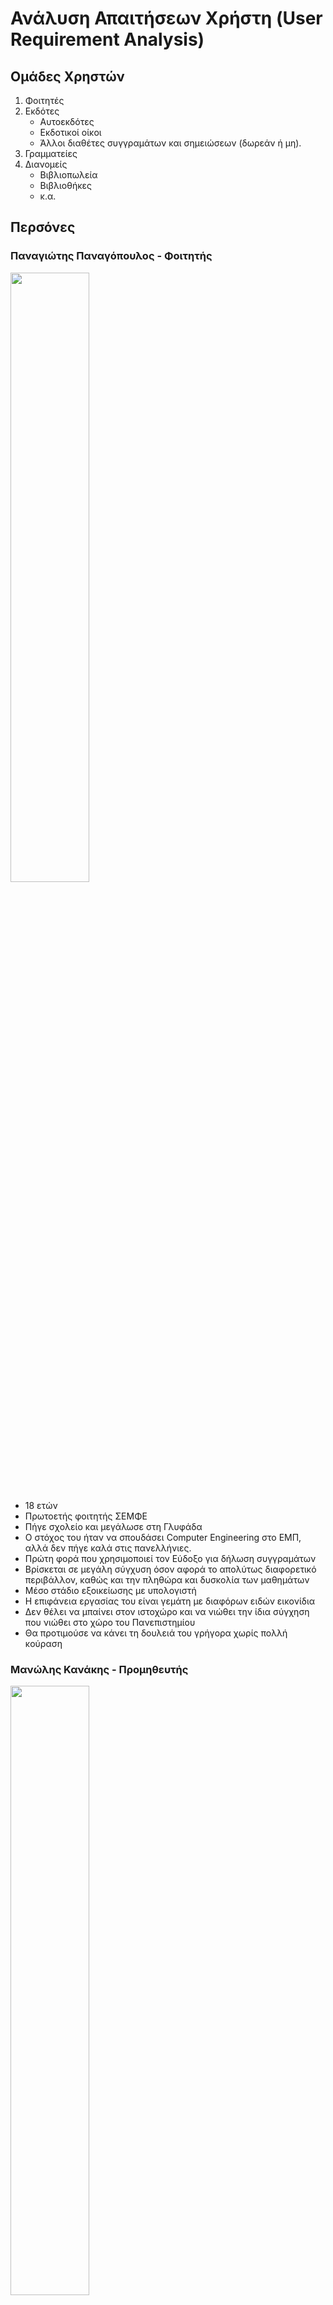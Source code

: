 # Ανάλυση Απαιτήσεων Χρήστη (User Requirement Analysis)

## Ομάδες Χρηστών

1. Φοιτητές
2. Εκδότες
    * Αυτοεκδότες
    * Εκδοτικοί οίκοι
    * Άλλοι διαθέτες συγγραμάτων και σημειώσεων (δωρεάν ή μη).
3. Γραμματείες
4. Διανομείς
   * Βιβλιοπωλεία
   * Βιβλιοθήκες
   * κ.α.

## Περσόνες

### Παναγιώτης Παναγόπουλος - Φοιτητής

<img src = "./images/Panos.jpg" style = "width: 50%">

* 18 ετών
* Πρωτοετής φοιτητής ΣΕΜΦΕ
* Πήγε σχολείο και μεγάλωσε στη Γλυφάδα
* Ο στόχος του ήταν να σπουδάσει Computer Engineering στο ΕΜΠ, αλλά δεν πήγε καλά στις πανελλήνιες.
* Πρώτη φορά που χρησιμοποιεί τον Εύδοξο για δήλωση συγγραμάτων
* Βρίσκεται σε μεγάλη σύγχυση όσον αφορά το απολύτως διαφορετικό περιβάλλον, καθώς και την πληθώρα και δυσκολία των μαθημάτων
* Μέσο στάδιο εξοικείωσης με υπολογιστή
* Η επιφάνεια εργασίας του είναι γεμάτη με διαφόρων ειδών εικονίδια
* Δεν θέλει να μπαίνει στον ιστοχώρο και να νιώθει την ίδια σύγχηση που νιώθει στο χώρο του Πανεπιστημίου
* Θα προτιμούσε να κάνει τη δουλειά του γρήγορα χωρίς πολλή κούραση

### Μανώλης Κανάκης - Προμηθευτής

<img src = "./images/Manolis.jpg" style = "width: 50%">

* 53 ετών
* Υπάλληλος και ιδρυτικό μέλος του εκδοτικού οίκου "Κνωσσός"
* Γεννημένος στην Κρήτη
* Διαζευγμένος πριν 6 χρόνια
* Ελαφρά προβλήματα όρασης
* Χαμηλών τόνων
* Μικρή εξοικείωση με υπολογιστές
* Συμβουλεύεται την 20χρονη κόρη του για να λύσει τυχόντα προβλήματα με τον υπολογιστή
* Του αρέσει να βοηθάει την κόρη του με το πανεπιστήμιο (Γλωσσολογία)
* Σπούδασε Φιλολογία
* Του αρέσει πολύ το διάβασμα, και επενδύει τον ελεύθερο του χρόνο διαβάζοντας στην πολυθρόνα του.
* Έχει αναλάβει την καταχώριση των συγγραμάτων του οίκου στον Εύδοξο, γιατί θεωρεί, ότι μόνο εκείνος θα κάνει τη δουλειά όπως πρέπει, παρόλο που δεν ξέρει υπολογιστές επαρκώς.
* Όταν μάθει έναν τρόπο να κάνει μια δουλειά, *δεν* τον ξεμαθαίνει.

### Σούλα Ευγενίδου - Γραμματεία

<img src = "./images/Soula.jpg" style = "width: 50%">

* 42 ετών
* Παντρεμένη με 2 παιδιά
* Γραμματεία στο Τμήμα Παιδαγωγικών ΕΚΠΑ τα τελευταία 10 χρόνια
* Σπούδασε Ηλεκτρονικούς Υπολογιστές
* Ευέξαπτη
* Έξυπνη
* Κάνει καλά τη δουλειά της
* Υψηλό επίπεδο εξοικείωσης με υπολογιστές και τεχνολογίες
* Κουράζεται και νευριάζει όταν τα προγράμματα που χρησιμοποιεί δεν είναι responsive
* Της είναι δύσκολο να συνεννοηθεί με τους καθηγητές, καθώς *"δεν καταλαβαίνουν"*, αλλά θα προσπαθήσει
* Τα πάει καλά με τα παιδιά και τους φοιτητές και προσπαθεί να τους βοηθήσει όσο μπορεί.
* Ευπροσάρμοστη
* Στόχος της είναι να μπορεί να διαχειρίζεται (αλλαγές/προσαρμογές) τα διατιθέμενα συγγράματα για κάθε μάθημα, ανάλογα με τις απαιτήσεις των καθηγητών του κάθε μαθήματος.

### Νίκος Κωστέας - Διανομέας

<img src = "./images/nick.jpg" style = "width: 50%">

* 29 ετών
* Ανύπαντρος
* Part-Time Υπάλληλος στο βιβλιοπωλείο "Κλειδάριθμος"
* Σπούδασε Γραφιστική
* Του έχει ανατεθεί η διαχείρηση των συγγραμμάτων που διανέμει το βιβλιοπωλείο, καθώς και η ίδια η διανομή των συγγραμμάτων στους φοιτητές που έρχονται
* Βαριέται πολύ αυτή τη δουλειά, αλλά την έχει ανάγκη και θα φύγει με την πρώτη ευκαιρία
* Καλό επίπεδο εξοικείωσης με υπολογιστή
* Σεβαστά μεγάλη ταχύτητα εκμάθησης νέων εργαλείων

---

## Ανάλυση Εργασίων - Σενάρια Χρήσης

---

### Φοιτητής - Δήλωση Συγγραμμάτων

#### Ανάλυση Εργασιών Δήλωσης Συγγράμματος

1. Είσοδος στην αρχική σελίδα του Εύδοξου

    * Με την εισαγωγή στη σχολή τους, οι φοιτητές προσκομίζονται το URL του website, αλλά και με μια γρήγορη έρευνα μέσω μηχανών αναζήτησης μπορεί εύκολα να βρεί το site.

2. Εύρεση κατηγορίας "Φοιτητές"

    * Για την διευκόλυνση των χρηστών, συνίσταται η κατηγοριοποίηση των λειτουργιών σε ομάδες χρηστών. Η κάθε κατηγορία, εν δυνάμει θα περιέχει συνδέσμους προς όλες τις επιμέρους λειτουργίες

3. Επιλογή "Δήλωση Συγγραμμάτων"

4. Είσοδος - Login/Sign up

    * Να τονιστεί πως ο χρήστης **μπορεί να κάνει login ή sign up οποτεδήποτε θέλει**, απλά στην προκειμένη υποθέτουμε πως δέν κανει απο δική του πρωτοβουλία, οπότε όταν το σύστημα απαιτεί έγκυρη είσοδο, θα του ζητηθούν τότε τα στοιχεία του.
    * Το log in εδώ έχει σημασία, διότι:
        * Πρέπει να γίνει πιστοποίηση της φοιτητικής ιδιότητας του χρήστη.
        * Η δήλωση των συγγραμάτων γίνεται ανάλογα με τη σχολή και το τμήμα φοίτησης του χρήστη
        * Θα ήταν χρήσιμο ο φοιτητής να έχει τη δυνατότητα να δει παλαιότερες δηλώσεις

5. Αναζήτηση επιθυμητών μαθημάτων και επιλογή συγραμμάτων

    * Ο φοιτητής μπορεί να αναζητήσει τα μαθήματα με το όνομά τους, αλλά για δική του διευκόλνση υπάρχει και μια λίστα που τα μαθήματα είναι ομαδοποιημένα ανά εξάμηνο Ίσως, αν υπάρχει πρόσβαση σε τέτοια δεδομένα, θα υπάρχει μια λίστα απο προτεινόμενα ή μη περασμένα μαθήματα ή μαθήματα για τα οποία ο φοιτητής δεν έχει παραλάβει σύγγραμα.

6. Επιβεβαίωση δήλωσης

   * Σε αυτό το στάδιο, ζητείται πιστοποίηση από το εκάστοτε Πανεπιστήμιο.
  
7. Προσκόμιση πληροφοριών διανομέων

    * Εδώ θα δίνονται πληροφορίες, όπως:
        * Διεύθυνση
        * Τρόποι επικοινωνίας
        * Ωράρια
        * ...

#### Σενάριο Χρήσης Δήλωσης Συγγράμματος

> Ο Παναγιώτης πρόκειται να χρησιμοποιήσει για πρώτη φορά τον Εύδοξο. Του είπαν οι συμφοιτητές του το όνομα του ιστοχώρου και το έψαξε στο Google. Στόχο >έχει να δηλώσει τα συγγράμματα των μαθημάτων που θα παρακολουθήσει αυτό το εξάμηνο στη σχολή του. Αρχικά, βρίσκεται στην κεντρική σελίδα και παρατηρεί τα 4 χρωματισμένα κουτιά. Κάνει κλίκ στην επιλογή "Δήλωση Συγγραμμάτων" της κατηγορίας "Φοιτητές" και ανοίγει ένα pop-up που απαιτεί σύνδεση/δημιουργία λογαριασμού.
>
> Δεδομένου οτι είναι η πρώτη του φορά, επιλέγει να εγγραφεί στο σύστημα. Παντώντας "Εγγραφή" μεταβιβάζεται σε μια νέα σελίδα όπου του ζητούνται οι απαραίτητες πληροφορίες:
>    1. Αριθμός Μητρώου
>    2. Πανεπιστήμιο και τμήμα φοίτησης
>    3. Έτος εγγραφής
>    4. Ονοματεπώνυμο
>    5. Email
>    6. Password
>
> Πατάει "Εγγραφή" και μεταφέρεται στη σελίδα δήλωσης συγγραμμάτων. Εκεί, επειδή είναι φοιτητής του πρώτου εξαμήνου κάνει κλικ στο dropdown menu εξαμήνων της μπάρας αναζήτησης και επιλέγει το 1ο εξάμηνο. Χωρίς να επιλέξει συγκεκριμένο μάθημα απο τα υπόλοιπα πεδία της μπάρας αναζήτησης, πατάει το κουμπί αναζήτησης και εμφανίζονται όλα τα συγγράμματα του 1ου εξαμήνου κατηγοριοποιημένα ανα μάθημα. Έχοντας αρκετό χρόνο ακόμη πριν πάει για καφέ με την παρέα του, αποφασίζει πως όχι μόνο δεν θα επιλέξει στην τύχη συγγράμματα, αλλά πως θα ξεφυλλίσει και μερικά. Έτσι λοιπόν βρίσκει το σύγγραμμα "Η Μηχανική και Εγώ" και κάνει κλίκ στον σύνδεσμο "Ενδεικτικό Απόσπασμα". Αυτό του ανοίγει μία νέα σελίδα, στην οποία προβάλλεται το pdf. Μετά απο λίγη ώρα επιφανειακού διαβάσματος, αποφασίζει ποιό προτιμάει και πατάει το κουμπί "Επιλογή" δίπλα απο το σύγγραμμα, του οποίου το background αλλάζει χρώμα, αναδεικνύοντας την επιλογή του.
>
> Τότε είναι που τον διαπερνά ένα ρίγος αναποφασιστικότητας, καθώς θυμήθηκε πως ο καθηγητής πρότεινε άλλο σύγγραμμα από αυτό που επέλεξε. Ο Παναγιώτης αναστατώθηκε, καθώς σε άλλα site θα έπρεπε να ανοίξει το καλάθι "αγορών" του σε άλλη σελίδα και να βγάλει το προϊόν που πρόσθεσε. Αυτό, όμως, θα κρατήσει μονάχα μια στιγμή, καθώς συνειδητοποιεί πως τα κουμπιά που έγραφαν "Επιλογή" τώρα γράφουν "Αλλαγή" και πως το κουμπί που πάτησε έχει αλλάξει σε κόκκινο χρώμα και αναγράφεται πάνω του "Ακύρωση". Επιπλέον, στα δεξιά υπάρχει μία λίστα με τα επιλεγμένα συγγράμματα, όπου το καθένα έχει ένα εικονίδιο διαγραφής απο δίπλα. Χαρούμενος που δέν θα υποχρεωθεί να περάσει απο μια βασανιστική διαδικασία αναίρεσης της επιλογής του, πατάει το κουμπί "Αλλαγή" δίπλα απο το σύγγραμμα που του πρότεινε ο καθηγητής του και βλέπει ένα pop-up να τον ρωτάει εάν είναι σίγουρος για την αλλαγή. Πατάει "Ναί" και γίνεται πάλι με κατάλληλη χρωματική αλλαγή πασιφανής η διεκπαιρέωση της επιλογής.
>
> Παρομοίως, συνεχίζει και με τα άλλα μαθήματα. Στο τέλος πατάει το κουμπί "Υποβολή Δήλωσης" και μετά απο ένα pop-up που ρωτάει αν είναι σίγουρος για τη δήλωσή του, πατάει "Ναι" και υπόκειται σε έναν τελευταίο έλεγχο πιστοποίησης στοιχείων, καθώς δεν έκανε link το account του πανεπιστημίου με το account του Εύδοξου.
>
> Τέλος, λαμβάνει τα απαραίτητα στοιχεία διανομέων τα οποία εκτυπώνει για να πάει αργότερα να παραλάβει τα συγγράμματα.
>
> Ευχαριστημένος με την όλη ταχύτατη διαδικασία, ντύνεται και πάει να απολαύσει τον καφέ του γεμάτος ελπίδες για το μέλλον του στη σχολή...

---

### Εκδότης - Καταχώριση Συγγράμματος

#### Ανάλυση Εργασιών Καταχώρισης Συγγράμματος

1. Είσοδος στην αρχική σελίδα του Εύδοξου

2. Εύρεση κατηγορίας "Εκδότες"

    * Για την διευκόλυνση των χρηστών, συνίσταται η κατηγοριοποίηση των λειτουργιών σε ομάδες χρηστών. Η κάθε κατηγορία, εν δυνάμει θα περιέχει συνδέσμους προς όλες τις επιμέρους λειτουργίες

3. Επιλογή "Καταχώριση Συγγραμμάτων"

4. Είσοδος - Login/Sign up

    * Να τονιστεί πως ο χρήστης **μπορεί να κάνει login ή sign up οποτεδήποτε θέλει**, απλά στην προκειμένη υποθέτουμε πως δέν κανει απο δική του πρωτοβουλία, οπότε όταν το σύστημα απαιτεί έγκυρη είσοδο, θα του ζητηθούν τότε τα στοιχεία του.
    * Το log in εδώ έχει σημασία, διότι πρέπει να γίνει πιστοποίηση της ταυτότητας του Εκδοτικού Οίκου.

5. Εισαγωγή σχετικών στοιχείων του συγγράμματος προς καταχώρηση στα κατάλληλα πεδία. Μερικά ενδεικτικά τέτοια στοιχεία είναι τα εξής:
    * ISBN
    * Τίτλος βιβλίου
    * Εκδοτικός Οίκος (Ίσως αχρείαστο απο τη στιγμή ύπαρξης λογαρισμού)
    * Έτος Έκδοσης
    * Όνομα Συγγραφέα
    * Εξώφυλλο
    * Πίνακας Περιεχομένων
    * Ενδεικτικό απόσπασμα σε μορφή pdf
    * ...

6. Κλίκ στο κουμπί "Καταχώριση"

7. Επιλογή σημείου διανομής (optional)
    * Δίνεται η δυνατότητα στον εκδότη να επιλέξει σημείο διανομής τη στιγμή που καταχωρεί το σύγγραμμα. Αν δεν επιθυμεί κάτι τέτοιο μπορεί να κάνει τη διαδικασία αυτή από το προφίλ του.

#### Σενάριο Χρήσης Καταχώρισης Συγγράμματος

> Ο Μανώλης έχει χρησιμοποιήσει κάποιες φορές τον ιστότοπο οπότε δεν χρειάζεται να δημιουργήσει λογαριασμό. Θέλει να σχολάσει νωρίς και βιάζεται σχετικά να ξεμπερδέψει με την καταχώρηση του συγγράμματος "Η Μηχανική και εγώ".
>
> Αρχικά, ανοίγει τον φυλλομετρητή του και γράφει στην μπάρα αναζήτησης "www.google.gr", όπως τον δίδαξε η κόρη του. Εκεί, γράφει "Εύδοξος" και πατάει το πρώτο αποτέλεσμα. Εμφανίζονται οι 4 γνώριμες χρωματιστές κατηγορίες. Έχοντας συνηθίσει το layout της σελίδας, πατάει απευθείας το κουμπί "Καταχώριση Συγγραμμάτων" στην κατηγορία "Εκδότες". Τότε, του ζητείται να εισέλθει στον λογαριασμό του για να συνεχίσει.
>
> Αφού συνδεθεί, βρίσκεται αντιμέτωπος με τη φόρμα καταχώρισης συγραμμάτων. :Αρχίζει να εισάγει τα απαραίτητα δεδομένα του βιβλίου προς έκδοση. Απο αβλεψία, όμως, βάζει ημερομηνία έκδοσης 31/10/1821. Το σύστημα τον ενημερώνει για το ανόητο λάθος του και εκείνος γρήγορα το διορθώνει. Εν τέλει, πατάει "Καταχώριση" και του ζητείται να ταυτοποιήσει μια τελευταία φορά τα στοιχεία του.
>
> Αμέσως μετά, έχοντας συνεννοηθεί με το βιβλιοπωλείο του οίκου που βρίσκεται λίγο πιο κάτω, το επιλέγει ως σημείο διανομής από τη λίστα που εμφανίζεται και πατάει αποθήκευση. Μεταφέρεται στη σελίδα "Περασμένα Συγγράμματα" όπου βλέπει ότι το σύγγραμμά του περάστηκε στο σύστημα. Παρατηρεί όμως, ότι έχει γράψει λάθος το όνομα του συγγραφέα. Έχει γράψει "Ιωάννης Γεωργίου" αντί για "Ιωάννης Ιωάννου" και σκέφτεται: "Ώχ, τί θα κάνω τώρα;", αναστατωμένος. Βλέπει το κουμπί "Επεξεργασία" και αναφωνεί: "Ά!". Πατάει το κουμπί και μεταφέρεται στη σελίδα καταχώρισης, αλλά με συμπληρωμένα πεδία. Αλλάζει το όνομα και πατά "Αποθήκευση". Ξαναεπιλέγει το σημείο διανομής, πατάει "Αποθήκευση" και βλέπει ότι το λάθος του διορθώθηκε.
>
> Κλείνει τον φυλλομετρητή και τον υπολογιστή του, ικανοποιημένος με την ταχύτητα με την οποία εκτέλεσε το καθήκον του, και οδεύει προς το σπίτι του, σφυρίζοντας λαϊκά κρητικά άσματα.

---

### Ανάλυση απαιτήσεων - Καταγραφή προδιαγραφών

|    | Aπαιτήσεις                                                            | Αναγκαιότητα |    Ομάδες Χρηστών    |                                                                                                                                                                                                                                                                                                                                                                                                                                                                                 Προδιαγραφές                                                                                                                                                                                                                                                                                                                                                                                                                                                                                  |
|:--:|:----------------------------------------------------------------------|-------------:|:--------------------:|:-----------------------------------------------------------------------------------------------------------------------------------------------------------------------------------------------------------------------------------------------------------------------------------------------------------------------------------------------------------------------------------------------------------------------------------------------------------------------------------------------------------------------------------------------------------------------------------------------------------------------------------------------------------------------------------------------------------------------------------------------------------------------------------------------------------------------------------------------------------------------------------------------------------------------------------------------------------------------------:|
| 1  | Αναζήτηση Συγγραμμάτων                                                |   Απαραίτητη |         Όλοι         |                                                                                                                                                                                                                                                                                                                     Αναζήτηση βάσει keywords: Όνομα, ISBN, Θέμα, κλπ. Autocomplete πιθανών keywords για αποδοτικότερη αναζήτηση. Ύπαρξη μπαρών αναζήτησης στην αρχική σελίδα, κάτω ακριβώς από τις κατηγορίες ομαδών χρηστών. Μία μπάρα για τα keywords, και 2-3 για επιλογή Πανεπιστημίου-Τμήματος-Μαθήματος.  Εμφάνιση όλων των αποτελεσμάτων σε λίστα.                                                                                                                                                                                                                                                                                                                     |
| 2  | Ευκολία μετάβασης απο ενέργεια σε ενέργεια ( πχ καταχώρηση - προβολή) |    Επιθυμητή |         Όλοι         |                                                                                                                                                                                                                                                                                                                                                                                                                              Ύπαρξη πλαϊνού μενού πλοήγησης κατά τη διάρκεια οποιασδήποτε ενέργειας, οποιασδήποτε ομάδας χρηστών (βλ. wireframe)                                                                                                                                                                                                                                                                                                                                                                                                                              |
| 3  | Επιλογή επιθυμητών συγγραμμάτων προς δήλωση                           |   Απαραίτητη |       Φοιτητές       |                                                                                                                                                                                                                               Εμφάνιση δυνατών συγγραμμάτων σε λίστα, και επιλογή τους με σχετικό κουμπί "Επιλογή". Αν είναι ήδη επιλεγμένο, αλλαγή  background-color, μετατροπή κουμπιού σε "Ακύρωση" και προσθήκη συγγράμματος στη λίστα με τα επιλεγμένα συγγράμματα που εμφανίζεται στο πλάι. Κουμπί στο τέλος της πλαϊνής λίστας επιλεγμένων συγγραμμάτων "Υποβολή". Πατώντας το κουμπί, εμφανίζεται ένα "Are you sure?" popup, το οποίο περιέχει τα επιλεγμένα συγγράματα. Επιλέγοντας "Ναι", μεταφερόμαστε στη σελίδα "Τρέχουσα Δήλωση".                                                                                                                                                                                                                               |
| 4  | Αναζήτηση συγραμμάτων που δικαιούται ο φοιτητής                       |   Απαραίτητη |       Φοιτητές       |                                                                                                                                                                                                                                                                                                                                                                                                        Ένα search bar στην σελίδα δηλώσεων με πεδίο για keywords/όνομα/isbn καθώς και 2 drop-down μενού για τα εξάμηνα και τα μαθήματα που δρούν ώς φίλτρα αναζήτησης.                                                                                                                                                                                                                                                                                                                                                                                                        |
| 5  | Προβολή ήδη επιλεγμένων συγγραμμάτων κατά τη διάρκεια της δήλωσης     |    Επιθυμητή |       Φοιτητές       |                                                                                                                                                                                                                                                                                                                                                                                                                           Λίστα επιλεγμένων συγγραμμάτων στα δεξιά της σελίδας δήλωσης συγγραμμάτων με δυνατότητα γρήγορης αφαίρεσης συγγράμματος.                                                                                                                                                                                                                                                                                                                                                                                                                            |
| 6  | Προεπισκόπηση Δηλώσεων (Τρέχουσα - Παλαιές)                           |   Απαραίτητη |       Φοιτητής       |                                                                                                                                                                                                   Κουμπί στην κατηγορία "Φοιτητές" της αρχικής σελίδας "Προεπισκόπηση Δηλώσεων",  όπου μεταφέρει στη σελίδα "Δηλώσεις" του Προφίλ του χρήστη. Αν δεν έχει γίνει  σύνδεση, εμφανίζει popup σύνδεσης και συνεχίζει. Εκεί οι δηλώσεις χωρίζονται  σε "Τρέχουσα" και "Προηγούμενες". Οι προηγούμενες δηλώσεις είναι σε λίστα, διαχωρισμένες από το εξάμηνο στο οποίο δηλώθηκαν. Τέλος, πατώντας το κουμπι με τον μεγεθυντικό φακό δίπλα σε οποιαδήποτε δήλωση, μεταφερόμαστε σε σελίδα προεπισκόπησης της δήλωσης αυτής, όπου εμφανίζονται τα συγγράμματα  σε λίστα με όλες τις πληροφορίες τους, καθώς και το σημείο διανομής τους.                                                                                                                                                                                                   |
| 7  | Καταχώριση συγγράμματος στο σύστημα                                   |   Απαραίτητη |       Εκδότης        |                                                                                                                                                                                                                                                                                    Κουμπί στην κατηγορία "Εκδότες" της αρχικής σελίδας "Καταχώριση  Συγγραμμάτων" που οδηγεί στη σελίδα καταχώρισης μετά απο Σύνδεση Χρήστη (άμα  έχει προηγηθεί σύνδεση, τότε μεταφέρει απευθείας στη σελίδα καταχώρισης). Εκεί, συμπλήρωση φόμρας με όλα τα απαραίτητα στοιχεία του συγγράμματος. Έπειτα υπάρχει δυνατότητα επιλογής διανομέα, αλλά δεν είναι απαραίτητη. (βλ. Επιλογή σημείου διανομής)                                                                                                                                                                                                                                                                                    |
| 8  | Ελαχιστοποίηση λαθών καταχώρισης συγγράμματος                         |    Επιθυμητή |       Εκδότης        |                                                                                                                                                                                                                                                                                                                                                                   Κατά την εισαγωγή στη φόρμα καταχώρισης, υπάρχουν μηχανισμοί πρόληψης λαθών.  Για παράδειγμα, κατά την εισαγωγή ημερομηνίας, ύπαρξη ημερολογίου για  ευκολότερη επιλογή, ένδειξη λαθους σε μη έγκυρο ISBN, μη έγκυροι αριθμοί έκδοσης...                                                                                                                                                                                                                                                                                                                                                                    |
| 9  | Επιλογή σημείου διανομής                                              |   Απαραίτητη |       Εκδότης        |                                                                                                                                                                                                                                                                                                                            Εμφάνιση διαθέσιμων διανομέων είτε μετά τη διεκπεραίωση της καταχώρισης, είτε από το προφίλ του εκδότη (μπορεί να μην έχει επιλέξει διανομέα κατά την καταχώριση του),   σε λίστα, όπως και τα συγγράμματα στις δηλώσεις των φοιτητών. Από εκεί επιλογή διανομέα με κουμπί "Επιλογή"/"Ακύρωση" και τελική επιβεβαίωση.                                                                                                                                                                                                                                                                                                                             |
| 10 | Προβολή/Διαχείριση περασμένων  βιβλίων στο σύστημα                    |   Απαραίτητη |       Εκδότης        |                                                                                                                                                                                                                                                                                                                                              Κουμπί στην κατηγορία "Εκδότες" της αρχικής σελίδας "Διαχείρηση Συγραμμάτων", όπου μεταφέρει στη σελίδα Συγγράμματα του προφίλ του εκδότη. Εκεί εμφανίζονται όλα τα περασμένα συγγράματα σε λίστα, και δίνεται η δυνατότητα διαγραφής ή προσθήκης  (καταχώρισης) νέου συγγράματος.                                                                                                                                                                                                                                                                                                                                               |
| 11 | Καταχώριση προγράμματος σπουδών στο σύστημα                           |   Απαραίτητη |      Γραμματεία      |                                                         Κουμπί στην κατηγορία "Γραμματείες" της αρχικής σελίδας "Καταχώριση προγράμματος σπουδών" όπου μεταφέρει στη σελίδα καταχώρισης/αντιστοίχισης μετά από σύνδεση σε λογαριασμό. Εκεί εμφανίζονται όλα τα μαθήματα που έχουν καταχωρηθεί στο παρελθόν (αν υπάρχουν), από οποιονδήποτε υπάλληλο της γραμματείας του τμήματος, στο οποίο ανήκει ο χρήστης (προσδιορίζεται κατά την εγγραφή). Τα μαθήματα εμφανίζονται όλα σε μια πλαϊνή λίστα το ένα κάτω από το άλλο. Υπάρχει η δυνατότητα αναζήτησης με το όνομα του μαθήματος και δυνατότητα ταξινόμησης. Πατώντας πάνω στο μάθημα, εμφανίζονται στα δεξιά της λίστας (main section) τα στοιχεία του μαθήματος (και κουμπί για εμφάνιση συγγραμμάτων βλ. επόμενη απαίτηση),  τα οποία είναι τροποποιήσιμα. Για να προσθέσουμε καινούργιο μάθημα, ύπαρξη κουμπιού "Προσθήκη" στο πάνω μέρος της πλαϊνής μπάρας.                                                          |
| 12 | Αντιστοίχιση μαθήματος - συγγράμματος                                 |   Απαραίτητη |      Γραμματεία      | Κουμπί στην κατηγορία "Γραμματείες" της αρχικής σελίδας "Αντιστοίχιση Συγγραμμάτων" όπου μεταφέρει στη σελίδα καταχώρισης/αντιστοίχισης μετά από σύνδεση σε λογαριασμό. Εκεί εμφανίζονται όλα τα μαθήματα που έχουν καταχωρηθεί στο παρελθόν (αν υπάρχουν), από οποιονδήποτε υπάλληλο της γραμματείας του τμήματος, στο οποίο ανήκει ο χρήστης (προσδιορίζεται κατά την εγγραφή). Τα μαθήματα εμφανίζονται όλα σε μια πλαϊνή λίστα το ένα κάτω από το άλλο. Υπάρχει η δυνατότητα αναζήτησης με το όνομα του μαθήματος και δυνατότητα ταξινόμησης. Πατώντας πάνω στο μάθημα, εμφανίζονται στα δεξιά της λίστας (main section) τα στοιχεία του μαθήματος καθώς μαζί με ένα κουμπί "Αντιστοίχιση", το οποίο κάνει expand ένα μενού με τα ήδη αντιστοιχισμένα συγγράμματα (αν υπάρχουν). Για αντιστοίχιση νέου συγγράμματος,  ύπαρξη κουμπιού "+" για αναζήτηση συγγράμματος. Επιπλέον, ύπαρξη δυνατότητας "Προτεινόμενο Σύγγραμμα", σε ένα ή περισσότερα συγγράμματα ανά μάθημα. |
| 13 | Προβολή μαθημάτων - αντιστοιχισμένων συγγραμμάτων                     |   Απαραίτητη |      Γραμματεία      |                                                                                                                                                                                                                                                                                                                                                                                                                                                           Χρήση της προδιαγραφής από τις 2 προηγούμενες απαιτήσεις                                                                                                                                                                                                                                                                                                                                                                                                                                                            |
| 14 | Προβολή - Αποδοχή - Άρνηση αιτήσεων διανομής από εκδότες              |   Απαραίτητη |      Διανομέας       |                                                                                                                                                                                                                                                               Κουμπί στην κατηγορία "Διανομέις" της αρχικής σελίδας "Αντιστοίχιση Συγγραμμάτων" όπου μεταφέρει στη σελίδα αιτήσεων του προφίλ του χρήστη μετά από σύνδεση σε λογαριασμό. Εκεί εμφανίζονται όλες οι αιτήσεις διανομής που έχουν γίνει από τους εκδότες, μαζί με τα στοιχεία του συγγράμματος και του εκδότη και δίνεται  δυνατότητα αποδοχής ή άρνησης της αίτησης αυτής. Σε κάθε περίπτωση ο εκδότης ενημερώνεται για την κατάσταση της αίτησης                                                                                                                                                                                                                                                               |
| 15 | Προσκόμιση / Παράδοση Συγγράμματος                                    |   Απαραίτητη | Διανομέας - Φοιτητής |                                                                                                                       Στη σελίδα "Τρέχουσα Δήλωση" πάνω πάνω θα εμφανίζεται ένας κωδικός PIN της δήλωσης αυτής. Ο φοιτητής με αυτόν τον κωδικό PIN θα πηγαίνει στο σημείο διανομής που  αναγράφεται ανά σύγγραμμα και θα λέει τον κωδικό αυτό. Ο διανομέας πατώντας την επιλογή "Παράδοση Συγγραμμάτων" της κατηγορίας "Διανομείς" της αρχικής σελίδας, θα οδηγείται σε σελίδα που του εμφανίζεται ένα πλαίσιο εισαγωγής PIN. Γράφοντας το PIN εμφανίζονται το/τα συγγράμμα/τα της δήλωσης που συνδέονται με αυτό το σημείο διανομής. Θα προσδιορίζεται εκεί, αν το/τα συγγράμμα/τα έχουν ήδη παραδοθεί ή όχι, για να μην γίνει λάθος. Τέλος, θα πατά "Παράδοση" και εν δυνάμει στη δήλωση του φοιτητή θα εμφανίζεται το σύγγραμμα ως "Προσκομισθηκε".                                                                                                                        |
